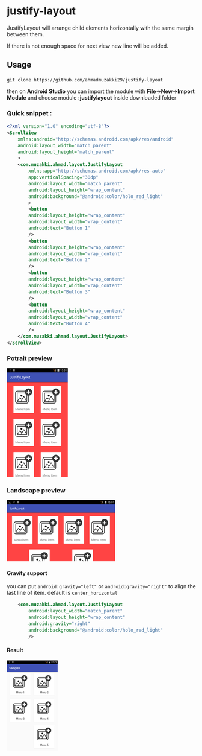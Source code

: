 # justify-layout
JustifyLayout will arrange child elements horizontally with the same margin between them.

If there is not enough space for next view new line will be added.

## Usage
`git clone https://github.com/ahmadmuzakki29/justify-layout`

then on **Android Studio** you can import the module with **File**->**New**->**Import Module** and choose module **:justifylayout** inside downloaded folder

### Quick snippet : 
```xml
<?xml version="1.0" encoding="utf-8"?>
<ScrollView
    xmlns:android="http://schemas.android.com/apk/res/android"
    android:layout_width="match_parent"
    android:layout_height="match_parent"
    >
    <com.muzakki.ahmad.layout.JustifyLayout
        xmlns:app="http://schemas.android.com/apk/res-auto"
        app:verticalSpacing="30dp"
        android:layout_width="match_parent"
        android:layout_height="wrap_content"
        android:background="@android:color/holo_red_light"
        >
        <button
        android:layout_height="wrap_content"
        android:layout_width="wrap_content"
        android:text="Button 1"
        />
        <button
        android:layout_height="wrap_content"
        android:layout_width="wrap_content"
        android:text="Button 2"
        />
        <button
        android:layout_height="wrap_content"
        android:layout_width="wrap_content"
        android:text="Button 3"
        />
        <button
        android:layout_height="wrap_content"
        android:layout_width="wrap_content"
        android:text="Button 4"
        />
    </com.muzakki.ahmad.layout.JustifyLayout>
</ScrollView>
```

### Potrait preview

![alt text][potrait]

[potrait]: https://raw.githubusercontent.com/ahmadmuzakki29/justify-layout/master/justifylayout/src/main/res/drawable/potrait_preview.png "Potrait"


### Landscape preview 

![alt text][landscape]

[landscape]: https://raw.githubusercontent.com/ahmadmuzakki29/justify-layout/master/justifylayout/src/main/res/drawable/landscape_preview.png "Landscape"

#### Gravity support
you can put `android:gravity="left"` or `android:gravity="right"` to align the last line of item. default is `center_horizontal`
```xml
    <com.muzakki.ahmad.layout.JustifyLayout
        android:layout_width="match_parent"
        android:layout_height="wrap_content"
        android:gravity="right"
        android:background="@android:color/holo_red_light"
        />
```
#### Result
![alt text](https://raw.githubusercontent.com/ahmadmuzakki29/justify-layout/master/justifylayout/src/main/res/drawable/align_right.png "Align right")
